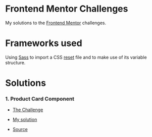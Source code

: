 # Frontend Mentor Challenges
My solutions to the [Frontend Mentor](https://frontendmenor.io) challenges.

# Frameworks used
Using [Sass](sass-lang.com/) to import a CSS [reset](https://www.joshwcomeau.com/css/custom-css-reset/) file and to make use of its variable structure.

# Solutions

### 1. Product Card Component

- [The Challenge](https://www.frontendmentor.io/challenges/product-preview-card-component-GO7UmttRfa/hub/product-preview-card-component-z8hkssECo1)

- [My solution](https://sikudev.github.io/challenges/1-product-card-component/product-card.html)

- [Source](https://github.com/SikuDev/sikudev.github.io/tree/main/challenges/1-product-card-component)